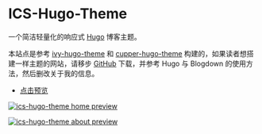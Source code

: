 # ICS-Hugo-Theme


一个简洁轻量化的响应式 [Hugo](https://gohugo.io/) 博客主题。

本站点是参考 [ivy-hugo-theme](https://github.com/shenweiyan/ivy-hugo-theme) 和 [cupper-hugo-theme](https://github.com/shenweiyan/cupper-hugo-theme) 构建的，如果读者想搭建一样主题的网站，请移步 [GitHub](https://github.com/shenweiyan/ics-hugo-theme) 下载，并参考 Hugo 与 Blogdown 的使用方法，然后删改关于我的信息。

- [点击预览](https://www.shumlab.com)

[![ics-hugo-theme home preview](https://cdn.jsdelivr.net/gh/shenweiyan/ICS-Hugo-Theme/static/img/ics-hugo-theme-home.jpg "ics-hugo-theme template preview")](https://www.shumlab.com)

[![ics-hugo-theme about preview](https://cdn.jsdelivr.net/gh/shenweiyan/ICS-Hugo-Theme/static/img/ics-hugo-theme-about.jpg "ics-hugo-theme template preview")](https://www.shumlab.com)


<!-- Security scan triggered at 2025-09-02 14:23:58 -->

<!-- Security scan triggered at 2025-09-02 15:26:01 -->

<!-- Security scan triggered at 2025-09-02 15:26:17 -->